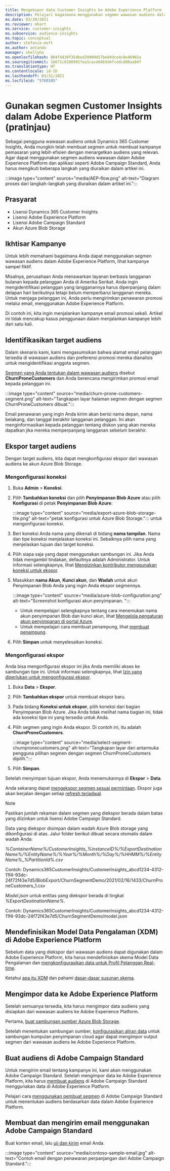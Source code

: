 ```yaml
---
title: Mengekspor data Customer Insights ke Adobe Experience Platform
description: Pelajari bagaimana menggunakan segmen wawasan audiens dalam Adobe Experience Platform.
ms.date: 03/29/2021
ms.reviewer: mhart
ms.service: customer-insights
ms.subservice: audience-insights
ms.topic: conceptual
author: stefanie-msft
ms.author: antando
manager: shellyha
ms.openlocfilehash: 884f4d30f354bed29909d57be84dce4c8e46965a
ms.sourcegitcommit: 1b671c6100991fea1cace04b5d4fcedcd88aa94f
ms.translationtype: HT
ms.contentlocale: id-ID
ms.lasthandoff: 03/31/2021
ms.locfileid: "5760105"
---
```

# <a name="use-customer-insights-segments-in-adobe-experience-platform-preview"></a>Gunakan segmen Customer Insights dalam Adobe Experience Platform (pratinjau)

Sebagai pengguna wawasan audiens untuk Dynamics 365 Customer Insights, Anda mungkin telah membuat segmen untuk membuat kampanye pemasaran yang lebih efisien dengan menargetkan audiens yang relevan. Agar dapat menggunakan segmen audiens wawasan dalam Adobe Experience Platform dan aplikasi seperti Adobe Campaign Standard, Anda harus mengikuti beberapa langkah yang diuraikan dalam artikel ini.

:::image type="content" source="media/AEP-flow.png" alt-text="Diagram proses dari langkah-langkah yang diuraikan dalam artikel ini.":::

## <a name="prerequisites"></a>Prasyarat

-   Lisensi Dynamics 365 Customer Insights
-   Lisensi Adobe Experience Platform
-   Lisensi Adobe Campaign Standard
-   Akun Azure Blob Storage

## <a name="campaign-overview"></a>Ikhtisar Kampanye

Untuk lebih memahami bagaimana Anda dapat menggunakan segmen wawasan audiens dalam Adobe Experience Platform, lihat kampanye sampel fiktif.

Misalnya, perusahaan Anda menawarkan layanan berbasis langganan bulanan kepada pelanggan Anda di Amerika Serikat. Anda ingin mengidentifikasi pelanggan yang langganannya harus diperpanjang dalam delapan hari berikutnya tetapi belum memperbarui langganan mereka. Untuk menjaga pelanggan ini, Anda perlu mengirimkan penawaran promosi melalui email, menggunakan Adobe Experience Platform.

Di contoh ini, kita ingin menjalankan kampanye email promosi sekali. Artikel ini tidak mencakup kasus penggunaan dalam menjalankan kampanye lebih dari satu kali.

## <a name="identify-your-target-audience"></a>Identifikasikan target audiens

Dalam skenario kami, kami mengasumsikan bahwa alamat email pelanggan tersedia di wawasan audiens dan preferensi promosi mereka dianalisis untuk mengidentifikasi anggota segmen.

[Segmen yang Anda tentukan dalam wawasan audiens](segments.md) disebut **ChurnProneCustomers** dan Anda berencana mengirimkan promosi email kepada pelanggan ini.

:::image type="content" source="media/churn-prone-customers-segment.png" alt-text="Tangkapan layar halaman segmen dengan segmen ChurnProneCustomers dibuat.":::

Email penawaran yang ingin Anda kirim akan berisi nama depan, nama belakang, dan tanggal berakhir langganan pelanggan. Ini akan menginformasikan kepada pelanggan tentang diskon yang akan mereka dapatkan jika mereka memperpanjang langganan sebelum berakhir.

## <a name="export-your-target-audience"></a>Ekspor target audiens

Dengan target audiens, kita dapat mengkonfigurasi ekspor dari wawasan audiens ke akun Azure Blob Storage.

### <a name="configure-a-connection"></a>Mengonfigurasi koneksi

1. Buka **Admin** > **Koneksi**.

1. Pilih **Tambahkan koneksi** dan pilih **Penyimpanan Blob Azure** atau pilih **Konfigurasi** di petak **Penyimpanan Blob Azure**:

   :::image type="content" source="media/export-azure-blob-storage-tile.png" alt-text="petak konfigurasi untuk Azure Blob Storage."::: untuk mengonfigurasi koneksi.

1. Beri koneksi Anda nama yang dikenali di bidang **nama tampilan**. Nama dan tipe koneksi menjelaskan koneksi ini. Sebaiknya pilih nama yang menjelaskan tujuan dan target koneksi.

1. Pilih siapa saja yang dapat menggunakan sambungan ini. Jika Anda tidak mengambil tindakan, defaultnya adalah Administrator. Untuk informasi selengkapnya, lihat [Mengizinkan kontributor menggunakan koneksi untuk ekspor](connections.md#allow-contributors-to-use-a-connection-for-exports).

1. Masukkan **nama Akun**, **Kunci akun**, dan **Wadah** untuk akun Penyimpanan Blob Anda yang ingin Anda ekspor segmennya.  
      
   :::image type="content" source="media/azure-blob-configuration.png" alt-text="Screenshot konfigurasi akun penyimpanan. "::: 
   
    - Untuk mempelajari selengkapnya tentang cara menemukan nama akun penyimpanan Blob dan kunci akun, lihat [Mengelola pengaturan akun penyimpanan di portal Azure](/azure/storage/common/storage-account-manage).
    - Untuk mempelajari cara membuat penampung, lihat [membuat penampung](/azure/storage/blobs/storage-quickstart-blobs-portal#create-a-container).

1. Pilih **Simpan** untuk menyelesaikan koneksi. 

### <a name="configure-an-export"></a>Mengonfigurasi ekspor

Anda bisa mengonfigurasi ekspor ini jika Anda memiliki akses ke sambungan tipe ini. Untuk informasi selengkapnya, lihat [Izin yang diperlukan untuk mengonfigurasi ekspor](export-destinations.md#set-up-a-new-export).

1. Buka **Data** > **Ekspor**.

1. Pilih **Tambahkan ekspor** untuk membuat ekspor baru.

1. Pada bidang **Koneksi untuk ekspor**, pilih koneksi dari bagian Penyimpanan Blob Azure. Jika Anda tidak melihat nama bagian ini, tidak ada koneksi tipe ini yang tersedia untuk Anda.

1. Pilih segmen yang ingin Anda ekspor. Di contoh ini, itu adalah **ChurnProneCustomers**.

   :::image type="content" source="media/select-segment-churnpronecustomers.png" alt-text="Tangkapan layar dari antarmuka pengguna pilihan segmen dengan segmen ChurnProneCustomers dipilih.":::

1. Pilih **Simpan**.

Setelah menyimpan tujuan ekspor, Anda menemukannya di **Ekspor** > **Data**.

Anda sekarang dapat [mengekspor segmen sesuai permintaan](export-destinations.md#run-exports-on-demand). Ekspor juga akan berjalan dengan setiap [refresh terjadwal](system.md).

> [!NOTE]
> Pastikan jumlah rekaman dalam segmen yang diekspor berada dalam batas yang diizinkan untuk lisensi Adobe Campaign Standard.

Data yang diekspor disimpan dalam wadah Azure Blob storage yang dikonfigurasi di atas. Jalur folder berikut dibuat secara otomatis dalam wadah Anda:

*%ContainerName%/CustomerInsights_%instanceID%/%ExportDestinationName%/%EntityName%/%Year%/%Month%/%Day%/%HHMM%/%EntityName%_%PartitionId%.csv*

Contoh: Dynamics365CustomerInsights/CustomerInsights_abcd1234-4312-11f4-93dc-24f72f43e7d5/BlobExport/ChurnSegmentDemo/2021/02/16/1433/ChurnProneCustomers_1.csv

*Model.json* untuk entitas yang diekspor berada di tingkat *%ExportDestinationName%*.

Contoh: Dynamics365CustomerInsights/CustomerInsights_abcd1234-4312-11f4-93dc-24f72f43e7d5/ChurnSegmentDemo/model.json

## <a name="define-experience-data-model-xdm-in-adobe-experience-platform"></a>Mendefinisikan Model Data Pengalaman (XDM) di Adobe Experience Platform

Sebelum data yang diekspor dari wawasan audiens dapat digunakan dalam Adobe Experience Platform, kita harus mendefinisikan skema Model Data Pengalaman dan [mengkonfigurasikan data untuk Profil Pelanggan Real-time](https://experienceleague.adobe.com/docs/experience-platform/profile/tutorials/dataset-configuration.html#tutorials).

Ketahui [apa itu XDM](https://experienceleague.adobe.com/docs/experience-platform/xdm/home.html) dan pahami [dasar-dasar susunan skema](https://experienceleague.adobe.com/docs/experience-platform/xdm/schema/composition.html#schema).

## <a name="import-data-into-adobe-experience-platform"></a>Mengimpor data ke Adobe Experience Platform

Setelah semuanya tersedia, kita harus mengimpor data audiens yang disiapkan dari wawasan audiens ke Adobe Experience Platform.

Pertama, [buat sambungan sumber Azure Blob Storage](https://experienceleague.adobe.com/docs/experience-platform/sources/ui-tutorials/create/cloud-storage/blob.html#getting-started).    

Setelah menentukan sambungan sumber, [konfigurasikan aliran data](https://experienceleague.adobe.com/docs/experience-platform/sources/ui-tutorials/dataflow/cloud-storage.html#ui-tutorials) untuk sambungan kumpulan penyimpanan cloud agar dapat mengimpor output segmen dari wawasan audiens ke Adobe Experience Platform.

## <a name="create-an-audience-in-adobe-campaign-standard"></a>Buat audiens di Adobe Campaign Standard

Untuk mengirim email tentang kampanye ini, kami akan menggunakan Adobe Campaign Standard. Setelah mengimpor data ke Adobe Experience Platform, kita harus [membuat audiens](https://experienceleague.adobe.com/docs/campaign-standard/using/profiles-and-audiences/get-started-profiles-and-audiences.html#permission) di Adobe Campaign Standard menggunakan data di Adobe Experience Platform.

Pelajari cara [menggunakan pembuat segmen](https://experienceleague.adobe.com/docs/campaign-standard/using/profiles-and-audiences/working-with-adobe-experience-platform/aep-using-segment-builder.html#building-a-segment) di Adobe Campaign Standard untuk menentukan audiens berdasarkan data dalam Adobe Experience Platform.

## <a name="create-and-send-the-email-using-adobe-campaign-standard"></a>Membuat dan mengirim email menggunakan Adobe Campaign Standard

Buat konten email, lalu [uji dan kirim](https://experienceleague.adobe.com/docs/campaign-standard/using/testing-and-sending/get-started-sending-messages.html#preparing-and-testing-messages) email Anda.

:::image type="content" source="media/contoso-sample-email.jpg" alt-text="Contoh email dengan penawaran perpanjangan dari Adobe Campaign Standard.":::
